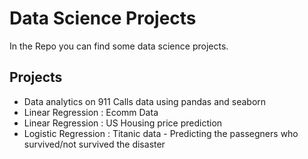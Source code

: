 # Data Science Projects

In the Repo you can find some data science projects. 

## Projects
- Data analytics on 911 Calls data using pandas and seaborn
- Linear Regression : Ecomm Data 
- Linear Regression : US Housing price prediction
- Logistic Regression : Titanic data - Predicting the passegners who survived/not survived the disaster
